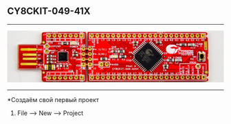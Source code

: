 ## CY8CKIT-049-41X
--------------------------------------------------

![alt-текст](https://github.com/PivnevNikolay/PSOC_CY8CKIT-049-41/blob/master/picture/001.jpg "CY8CKIT-049-41X")

--------------------------------------------------
  *Создаём свой первый проект 
 1. File --> New --> Project
 
 